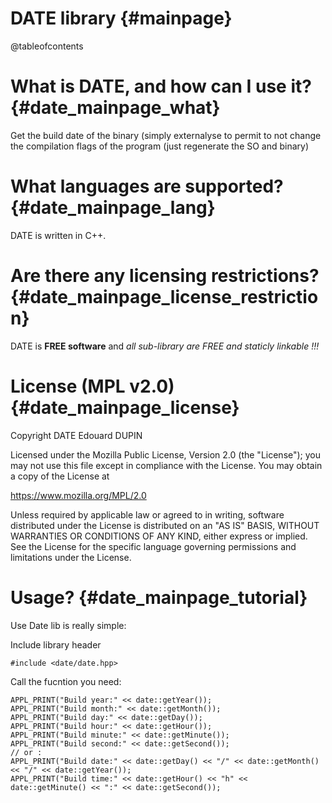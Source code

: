 DATE library                                {#mainpage}
===============

@tableofcontents

What is DATE, and how can I use it?         {#date_mainpage_what}
====================================

Get the build date of the binary (simply externalyse to permit to not change the compilation flags of the program (just regenerate the SO and binary)

What languages are supported?                 {#date_mainpage_lang}
=============================

DATE is written in C++.

Are there any licensing restrictions?         {#date_mainpage_license_restriction}
=====================================

DATE is **FREE software** and _all sub-library are FREE and staticly linkable !!!_

License (MPL v2.0)                            {#date_mainpage_license}
==================

Copyright DATE Edouard DUPIN

Licensed under the Mozilla Public License, Version 2.0 (the "License");
you may not use this file except in compliance with the License.
You may obtain a copy of the License at

<https://www.mozilla.org/MPL/2.0>

Unless required by applicable law or agreed to in writing, software
distributed under the License is distributed on an "AS IS" BASIS,
WITHOUT WARRANTIES OR CONDITIONS OF ANY KIND, either express or implied.
See the License for the specific language governing permissions and
limitations under the License.


Usage?                                         {#date_mainpage_tutorial}
======

Use Date lib is really simple:

Include library header
```{.cpp}
#include <date/date.hpp>
```
Call the fucntion you need:
```{.cpp}
APPL_PRINT("Build year:" << date::getYear());
APPL_PRINT("Build month:" << date::getMonth());
APPL_PRINT("Build day:" << date::getDay());
APPL_PRINT("Build hour:" << date::getHour());
APPL_PRINT("Build minute:" << date::getMinute());
APPL_PRINT("Build second:" << date::getSecond());
// or :
APPL_PRINT("Build date:" << date::getDay() << "/" << date::getMonth() << "/" << date::getYear());
APPL_PRINT("Build time:" << date::getHour() << "h" << date::getMinute() << ":" << date::getSecond());
```


